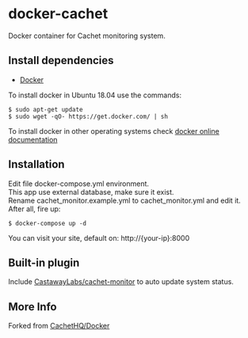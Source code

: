 # docker-cachet

Docker container for Cachet monitoring system.

## Install dependencies

  - [Docker][1]

To install docker in Ubuntu 18.04 use the commands:

    $ sudo apt-get update
    $ sudo wget -qO- https://get.docker.com/ | sh

 To install docker in other operating systems check [docker online documentation][4]

## Installation

Edit file docker-compose.yml environment.  
This app use external database, make sure it exist.  
Rename cachet_monitor.example.yml to cachet_monitor.yml and edit it.  
After all, fire up:

    $ docker-compose up -d

You can visit your site, default on: http://{your-ip}:8000

## Built-in plugin

Include [CastawayLabs/cachet-monitor][3] to auto update system status.

## More Info

Forked from [CachetHQ/Docker][2]

[1]:https://www.docker.com
[2]:https://github.com/CachetHQ/Docker
[3]:https://github.com/CastawayLabs/cachet-monitor
[4]:http://docs.docker.com/
